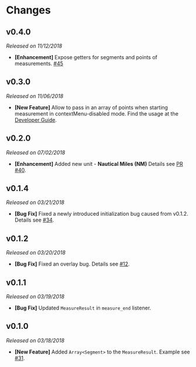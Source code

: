 # Changes
## v0.4.0
*Released on 11/12/2018*
- **[Enhancement]**  Expose getters for segments and points of measurements. [#45](https://github.com/zhenyanghua/MeasureTool-GoogleMaps-V3/issues/45)

## v0.3.0
*Released on 11/06/2018*
- **[New Feature]** Allow to pass in an array of points when starting measurement in contextMenu-disabled mode. Find the usage at the [Developer Guide](https://github.com/zhenyanghua/MeasureTool-GoogleMaps-V3/blob/master/docs/GUIDE.md#start-measurement-with-initial-points).

## v0.2.0
*Released on 07/02/2018*
- **[Enhancement]** Added new unit - **Nautical Miles (NM)** Details see [PR #40](https://github.com/zhenyanghua/MeasureTool-GoogleMaps-V3/pull/40).

## v0.1.4
*Released on 03/21/2018*
- **[Bug Fix]** Fixed a newly introduced initialization bug caused from v0.1.2. Details see [#34](https://github.com/zhenyanghua/MeasureTool-GoogleMaps-V3/issues/34).

## v0.1.2
*Released on 03/20/2018*
- **[Bug Fix]** Fixed an overlay bug. Details see [#12](https://github.com/zhenyanghua/MeasureTool-GoogleMaps-V3/issues/12).

## v0.1.1
*Released on 03/19/2018*
- **[Bug Fix]** Updated `MeasureResult` in `measure_end` listener.

## v0.1.0
*Released on 03/18/2018*
- **[New Feature]** Added `Array<Segment>` to the `MeasureResult`. Example see [#31](https://github.com/zhenyanghua/MeasureTool-GoogleMaps-V3/issues/31).
